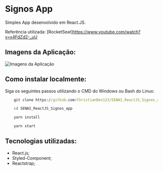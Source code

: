 # Signos App

Simples App desenvolvido em React.JS.

Referência utilizada: [RocketSeat]<https://www.youtube.com/watch?v=x4FdZd2-_uU>

## Imagens da Aplicação:

![Imagens da Aplicação](https://github.com/ChristianDev123/SENAI_ReactJS_Signos_app/blob/main/Project_page-0002.jpg)

## Como instalar localmente:

Siga os seguintes passos utilizando o CMD do Windows ou Bash do Linux:

```cmd
    git clone https://github.com/ChristianDev123/SENAI_ReactJS_Signos_app.git
```
```cmd
    cd SENAI_ReactJS_Signos_app
```
```cmd
    yarn install
```
```cmd
    yarn start
```

## Tecnologias utilizadas:

- React.js;
- Styled-Component;
- Reactstrap;